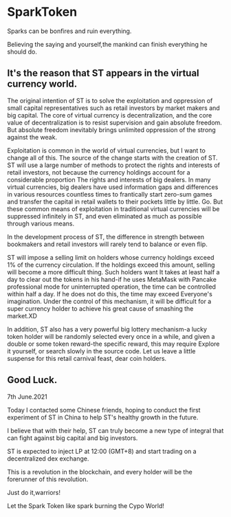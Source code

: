# SparkToken
Sparks can be bonfires and ruin everything.

Believing the saying and yourself,the mankind can finish everything he should do.

It's the reason that ST appears in the virtual currency world.
--------------------------

The original intention of ST is to solve the exploitation and oppression of small capital representatives such as retail investors by market makers and big capital. The core of virtual currency is decentralization, and the core value of decentralization is to resist supervision and gain absolute freedom. But absolute freedom inevitably brings unlimited oppression of the strong against the weak.

Exploitation is common in the world of virtual currencies, but I want to change all of this. The source of the change starts with the creation of ST. ST will use a large number of methods to protect the rights and interests of retail investors, not because the currency holdings account for a considerable proportion The rights and interests of big dealers. In many virtual currencies, big dealers have used information gaps and differences in various resources countless times to frantically start zero-sum games and transfer the capital in retail wallets to their pockets little by little. Go. But these common means of exploitation in traditional virtual currencies will be suppressed infinitely in ST, and even eliminated as much as possible through various means.

In the development process of ST, the difference in strength between bookmakers and retail investors will rarely tend to balance or even flip.

ST will impose a selling limit on holders whose currency holdings exceed 1% of the currency circulation. If the holdings exceed this amount, selling will become a more difficult thing. Such holders want It takes at least half a day to clear out the tokens in his hand-if he uses MetaMask with Pancake professional mode for uninterrupted operation, the time can be controlled within half a day. If he does not do this, the time may exceed Everyone's imagination. Under the control of this mechanism, it will be difficult for a super currency holder to achieve his great cause of smashing the market.XD

In addition, ST also has a very powerful big lottery mechanism-a lucky token holder will be randomly selected every once in a while, and given a double or some token reward-the specific reward, this may require Explore it yourself, or search slowly in the source code. Let us leave a little suspense for this retail carnival feast, dear coin holders.

Good Luck.
--------------------------
7th June.2021

Today I contacted some Chinese friends, hoping to conduct the first experiment of ST in China to help ST's healthy growth in the future.

I believe that with their help, ST can truly become a new type of integral that can fight against big capital and big investors.

ST is expected to inject LP at 12:00 (GMT+8) and start trading on a decentralized dex exchange.

This is a revolution in the blockchain, and every holder will be the forerunner of this revolution.

Just do it,warriors!

Let the Spark Token like spark burning the Cypo World!
